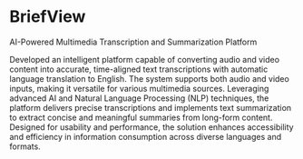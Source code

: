 # BriefView

AI-Powered Multimedia Transcription and Summarization Platform

Developed an intelligent platform capable of converting audio and video content into accurate, time-aligned text transcriptions with automatic language translation to English. The system supports both audio and video inputs, making it versatile for various multimedia sources. Leveraging advanced AI and Natural Language Processing (NLP) techniques, the platform delivers precise transcriptions and implements text summarization to extract concise and meaningful summaries from long-form content. Designed for usability and performance, the solution enhances accessibility and efficiency in information consumption across diverse languages and formats.
